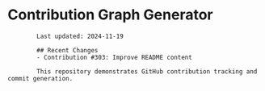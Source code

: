 # Contribution Graph Generator
            
            Last updated: 2024-11-19
            
            ## Recent Changes
            - Contribution #303: Improve README content
            
            This repository demonstrates GitHub contribution tracking and commit generation.
        